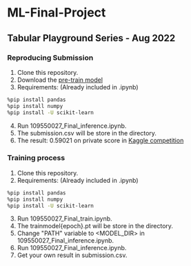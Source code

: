 # ML-Final-Project
## Tabular Playground Series - Aug 2022

### Reproducing Submission
1. Clone this repository.
2. Download the [pre-train model](https://drive.google.com/file/d/1jgrwX8ZtBEcTeN7if1GT_Voe_o7DdTvG/view?usp=share_link)
3. Requirements: (Already included in .ipynb)
```bash
%pip install pandas
%pip install numpy
%pip install -U scikit-learn
```
4. Run 109550027_Final_inference.ipynb.
5. The submission.csv will be store in the directory.
6. The result: 0.59021 on private score in [Kaggle competition](https://www.kaggle.com/competitions/tabular-playground-series-aug-2022/overview)

### Training process
1. Clone this repository.
2. Requirements: (Already included in .ipynb)
```bash
%pip install pandas
%pip install numpy
%pip install -U scikit-learn
```
3. Run 109550027_Final_train.ipynb.
4. The trainmodel{epoch}.pt will be store in the directory.
5. Change "PATH" variable to <MODEL_DIR> in 109550027_Final_inference.ipynb.
6. Run 109550027_Final_inference.ipynb.
7. Get your own result in submission.csv.

